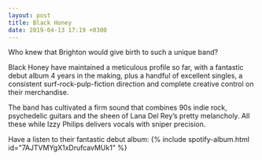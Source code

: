 ```yaml
---
layout: post
title: Black Honey
date: 2019-04-13 17:19 +0300
---
```


Who knew that Brighton would give birth to such a unique band?

Black Honey have maintained a meticulous profile so far, with a fantastic debut album 4 years in the making, plus a handful of excellent singles, a consistent surf-rock-pulp-fiction direction and complete creative control on their merchandise.

The band has cultivated a firm sound that combines 90s indie rock, psychedelic guitars and the sheen of Lana Del Rey’s pretty melancholy. All these while Izzy Philips delivers vocals with sniper precision.

Have a listen to their fantastic debut album:
{% include spotify-album.html id="7AJTVMYgX1xDrufcavMUk1" %}
